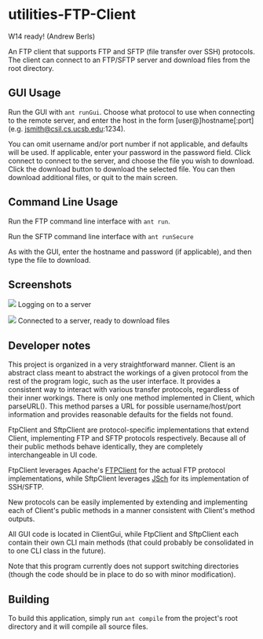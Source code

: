 utilities-FTP-Client
====================

W14 ready! (Andrew Berls)

An FTP client that supports FTP and SFTP (file transfer over SSH) protocols.  The client can connect to an FTP/SFTP server and download files from the root directory.

GUI Usage
---------

Run the GUI with `ant runGui`.  Choose what protocol to use when connecting to the remote server, and enter the host in the form [user@]hostname[:port] (e.g. jsmith@csil.cs.ucsb.edu:1234).

You can omit username and/or port number if not applicable, and defaults will be used.  If applicable, enter your password in the password field.  Click connect to connect to the server, and choose the file you wish to download.  Click the download button to download the selected file.  You can then download additional files, or quit to the main screen.

Command Line Usage
------------------

Run the FTP command line interface with `ant run`.

Run the SFTP command line interface with `ant runSecure`

As with the GUI, enter the hostname and password (if applicable), and then type the file to download.


Screenshots
-----------

![](http://cs.ucsb.edu/~dcoffill/cs56/W14/project/cs56_utilities_FTP_Client/login-screenshot.png)
Logging on to a server


![](http://cs.ucsb.edu/~dcoffill/cs56/W14/project/cs56_utilities_FTP_Client/connected-screenshot.png)
Connected to a server, ready to download files


Developer notes
---------------

This project is organized in a very straightforward manner.  Client is an abstract class meant to abstract the workings of a given protocol from the rest of the program logic, such as the user interface.  It provides a consistent way to interact with various transfer protocols, regardless of their inner workings.  There is only one method implemented in Client, which parseURL().  This method parses a URL for possible username/host/port information and provides reasonable defaults for the fields not found.

FtpClient and SftpClient are protocol-specific implementations that extend Client, implementing FTP and SFTP protocols respectively.  Because all of their public methods behave identically, they are completely interchangeable in UI code.

FtpClient leverages Apache's [FTPClient](https://commons.apache.org/proper/commons-net/apidocs/org/apache/commons/net/ftp/FTPClient.html) for the actual FTP protocol implementations, while SftpClient leverages [JSch](http://epaul.github.io/jsch-documentation/javadoc/) for its implementation of SSH/SFTP.

New protocols can be easily implemented by extending and implementing each of Client's public methods in a manner consistent with Client's method outputs.

All GUI code is located in ClientGui, while FtpClient and SftpClient each contain their own CLI main methods (that could probably be consolidated in to one CLI class in the future).

Note that this program currently does not support switching directories (though the code should be in place to do so with minor modification).

Building
--------
To build this application, simply run `ant compile` from the project's root directory and it will compile all source files.
